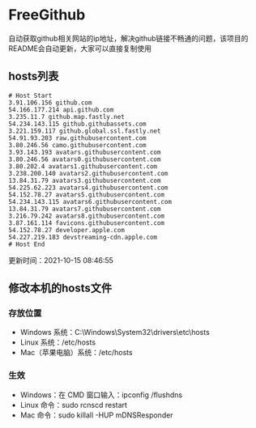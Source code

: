 # FreeGithub
自动获取github相关网站的ip地址，解决github链接不畅通的问题，该项目的README会自动更新，大家可以直接复制使用

## hosts列表
```base
# Host Start
3.91.106.156 github.com
54.166.177.214 api.github.com
3.235.11.7 github.map.fastly.net
54.234.143.115 github.githubassets.com
3.221.159.117 github.global.ssl.fastly.net
54.91.93.203 raw.githubusercontent.com
3.80.246.56 camo.githubusercontent.com
3.93.143.193 avatars.githubusercontent.com
3.80.246.56 avatars0.githubusercontent.com
3.80.202.4 avatars1.githubusercontent.com
3.238.200.140 avatars2.githubusercontent.com
13.84.31.79 avatars3.githubusercontent.com
54.225.62.223 avatars4.githubusercontent.com
54.152.78.27 avatars5.githubusercontent.com
54.234.143.115 avatars6.githubusercontent.com
13.84.31.79 avatars7.githubusercontent.com
3.216.79.242 avatars8.githubusercontent.com
3.87.161.114 favicons.githubusercontent.com
54.152.78.27 developer.apple.com
54.227.219.183 devstreaming-cdn.apple.com
# Host End
```

更新时间：2021-10-15 08:46:55

## 修改本机的hosts文件
### 存放位置
* Windows 系统：C:\Windows\System32\drivers\etc\hosts
* Linux 系统：/etc/hosts
* Mac（苹果电脑）系统：/etc/hosts

### 生效
* Windows：在 CMD 窗口输入：ipconfig /flushdns
* Linux 命令：sudo rcnscd restart
* Mac 命令：sudo killall -HUP mDNSResponder